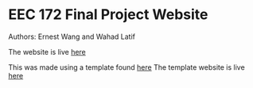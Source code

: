 # EEC 172 Final Project Website

Authors: Ernest Wang and Wahad Latif

The website is live [here](https://wahad10.github.io/EEC172FinalProjectWebsite/)

This was made using a template found [here](https://github.com/ucd-eec172/project-website-example)
The template website is live [here](https://ucd-eec172.github.io/project-website-example/)
